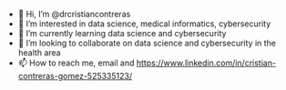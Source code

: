 - 👋 Hi, I’m @drcristiancontreras
- 👀 I’m interested in data science, medical informatics, cybersecurity
- 🌱 I’m currently learning data science and cybersecurity
- 💞️ I’m looking to collaborate on data science and cybersecurity in the health area
- 📫 How to reach me, email and https://www.linkedin.com/in/cristian-contreras-gomez-525335123/

<!---
drcristiancontreras/drcristiancontreras is a ✨ special ✨ repository because its `README.md` (this file) appears on your GitHub profile.
You can click the Preview link to take a look at your changes.
--->
